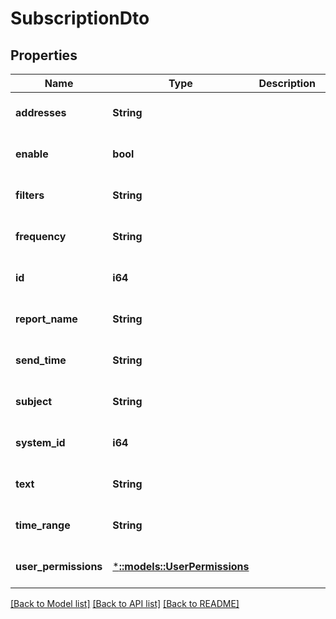 # SubscriptionDto

## Properties
| Name                 | Type                                                 | Description | Notes                        |
| -------------------- | ---------------------------------------------------- | ----------- | ---------------------------- |
| **addresses**        | **String**                                           |             | [optional] [default to null] |
| **enable**           | **bool**                                             |             | [optional] [default to null] |
| **filters**          | **String**                                           |             | [optional] [default to null] |
| **frequency**        | **String**                                           |             | [optional] [default to null] |
| **id**               | **i64**                                              |             | [optional] [default to null] |
| **report_name**      | **String**                                           |             | [optional] [default to null] |
| **send_time**        | **String**                                           |             | [optional] [default to null] |
| **subject**          | **String**                                           |             | [optional] [default to null] |
| **system_id**        | **i64**                                              |             | [optional] [default to null] |
| **text**             | **String**                                           |             | [optional] [default to null] |
| **time_range**       | **String**                                           |             | [optional] [default to null] |
| **user_permissions** | [***::models::UserPermissions**](UserPermissions.md) |             | [optional] [default to null] |

[[Back to Model list]](../README.md#documentation-for-models) [[Back to API list]](../README.md#documentation-for-api-endpoints) [[Back to README]](../README.md)
